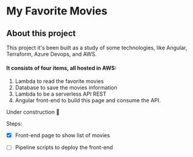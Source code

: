 # My Favorite Movies

## About this project
This project it's been built as a study of some technologies, like Angular, Terraform, Azure Devops, and AWS.

#### It consists of four items, all hosted in AWS:

1. Lambda to read the favorite movies
2. Database to save the movies information
3. Lambda to be a serverless API REST
4. Angular front-end to build this page and consume the API.

Under construction 🚧

Steps:

- [x] Front-end page to show list of movies
- [ ] Pipeline scripts to deploy the front-end






